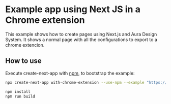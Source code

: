 # Example app using Next JS in a Chrome extension
This example shows how to create pages using Next.js and Aura Design System. It shows a normal page with all the configurations to export to a chrome extencion.


## How to use

Execute create-next-app with [npm](https://docs.npmjs.com/cli/init), to bootstrap the example:


```bash
npx create-next-app with-chrome-extension --use-npm --example "https://github.com/garitma/aura-design-system/tree/canary/examples/with-chrome-extension-with-magic"
```

```bash
npm install
npm run build
```
